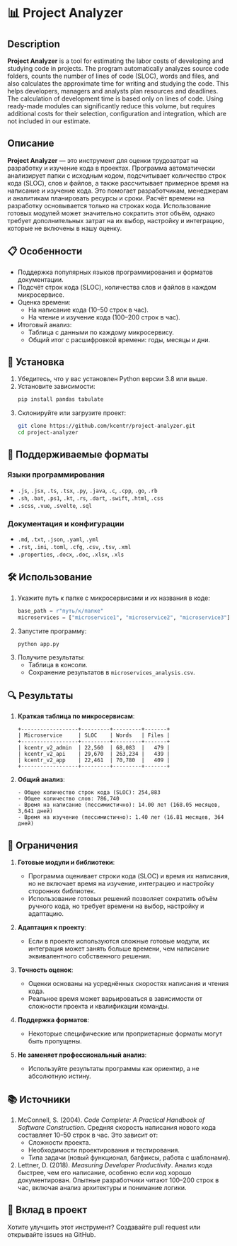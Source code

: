 # 📊 Project Analyzer

## Description
**Project Analyzer** is a tool for estimating the labor costs of developing and studying code in projects. The program automatically analyzes source code folders, counts the number of lines of code (SLOC), words and files, and also calculates the approximate time for writing and studying the code. This helps developers, managers and analysts plan resources and deadlines.
The calculation of development time is based only on lines of code. Using ready-made modules can significantly reduce this volume, but requires additional costs for their selection, configuration and integration, which are not included in our estimate.

## Описание
**Project Analyzer** — это инструмент для оценки трудозатрат на разработку и изучение кода в проектах. Программа автоматически анализирует папки с исходным кодом, подсчитывает количество строк кода (SLOC), слов и файлов, а также рассчитывает примерное время на написание и изучение кода. Это помогает разработчикам, менеджерам и аналитикам планировать ресурсы и сроки.
Расчёт времени на разработку основывается только на строках кода. Использование готовых модулей может значительно сократить этот объём, однако требует дополнительных затрат на их выбор, настройку и интеграцию, которые не включены в нашу оценку.

## 📋 Особенности
- Поддержка популярных языков программирования и форматов документации.
- Подсчёт строк кода (SLOC), количества слов и файлов в каждом микросервисе.
- Оценка времени:
  - На написание кода (10–50 строк в час).
  - На чтение и изучение кода (100–200 строк в час).
- Итоговый анализ:
  - Таблица с данными по каждому микросервису.
  - Общий итог с расшифровкой времени: годы, месяцы и дни.

## 🚀 Установка
1. Убедитесь, что у вас установлен Python версии 3.8 или выше.
2. Установите зависимости:
   ```bash
   pip install pandas tabulate
   ```
3. Склонируйте или загрузите проект:
   ```bash
   git clone https://github.com/kcentr/project-analyzer.git
   cd project-analyzer
   ```

## 📂 Поддерживаемые форматы
### Языки программирования
- `.js`, `.jsx`, `.ts`, `.tsx`, `.py`, `.java`, `.c`, `.cpp`, `.go`, `.rb`
- `.sh`, `.bat`, `.ps1`, `.kt`, `.rs`, `.dart`, `.swift`, `.html`, `.css`
- `.scss`, `.vue`, `.svelte`, `.sql`

### Документация и конфигурации
- `.md`, `.txt`, `.json`, `.yaml`, `.yml`
- `.rst`, `.ini`, `.toml`, `.cfg`, `.csv`, `.tsv`, `.xml`
- `.properties`, `.docx`, `.doc`, `.xlsx`, `.xls`

## 🛠 Использование
1. Укажите путь к папке с микросервисами и их названия в коде:
   ```python
   base_path = r"путь/к/папке"
   microservices = ["microservice1", "microservice2", "microservice3"]
   ```
2. Запустите программу:
   ```bash
   python app.py
   ```
3. Получите результаты:
   - Таблица в консоли.
   - Сохранение результатов в `microservices_analysis.csv`.

## 🔍 Результаты
1. **Краткая таблица по микросервисам**:
   ```
   +------------------+---------+---------+-------+
   | Microservice     | SLOC    | Words   | Files |
   +------------------+---------+---------+-------+
   | kcentr_v2_admin  | 22,560  | 68,083  |   479 |
   | kcentr_v2_api    | 29,670  | 263,234 |   439 |
   | kcentr_v2_app    | 22,461  | 70,780  |   409 |
   +------------------+---------+---------+-------+
   ```

2. **Общий анализ**:
   ```
   - Общее количество строк кода (SLOC): 254,883
   - Общее количество слов: 786,740
   - Время на написание (пессимистично): 14.00 лет (168.05 месяцев, 3,641 дней)
   - Время на изучение (пессимистично): 1.40 лет (16.81 месяцев, 364 дней)
   ```

## 🎯 Ограничения
1. **Готовые модули и библиотеки**:
   - Программа оценивает строки кода (SLOC) и время их написания, но не включает время на изучение, интеграцию и настройку сторонних библиотек.
   - Использование готовых решений позволяет сократить объём ручного кода, но требует времени на выбор, настройку и адаптацию.

2. **Адаптация к проекту**:
   - Если в проекте используются сложные готовые модули, их интеграция может занять больше времени, чем написание эквивалентного собственного решения.

3. **Точность оценок**:
   - Оценки основаны на усреднённых скоростях написания и чтения кода.
   - Реальное время может варьироваться в зависимости от сложности проекта и квалификации команды.

4. **Поддержка форматов**:
   - Некоторые специфические или проприетарные форматы могут быть пропущены.

5. **Не заменяет профессиональный анализ**:
   - Используйте результаты программы как ориентир, а не абсолютную истину.


## 📚 Источники
1. McConnell, S. (2004). *Code Complete: A Practical Handbook of Software Construction*.
   Средняя скорость написания нового кода составляет 10–50 строк в час. Это зависит от:
   - Сложности проекта.
   - Необходимости проектирования и тестирования.
   - Типа задачи (новый функционал, багфиксы, работа с шаблонами).
2. Lettner, D. (2018). *Measuring Developer Productivity*.
   Анализ кода быстрее, чем его написание, особенно если код хорошо документирован.
   Опытные разработчики читают 100–200 строк в час, включая анализ архитектуры и понимание логики.

## 🤝 Вклад в проект
Хотите улучшить этот инструмент? Создавайте pull request или открывайте issues на GitHub.
